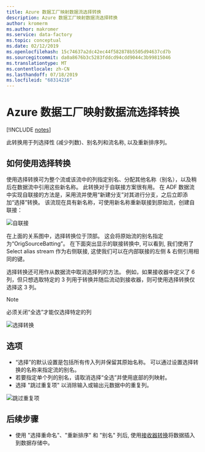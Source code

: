 ```yaml
---
title: Azure 数据工厂映射数据流选择转换
description: Azure 数据工厂映射数据流选择转换
author: kromerm
ms.author: makromer
ms.service: data-factory
ms.topic: conceptual
ms.date: 02/12/2019
ms.openlocfilehash: 15c74637a2dc42ec44f582878b5505d94637cd7b
ms.sourcegitcommit: da0a8676b3c5283fddcd94cdd9044c3b99815046
ms.translationtype: MT
ms.contentlocale: zh-CN
ms.lasthandoff: 07/18/2019
ms.locfileid: "68314216"
---
```

# <a name="azure-data-factory-mapping-data-flow-select-transformation"></a>Azure 数据工厂映射数据流选择转换
[!INCLUDE [notes](../../includes/data-factory-data-flow-preview.md)]

此转换用于列选择性 (减少列数)、别名列和流名称, 以及重新排序列。

## <a name="how-to-use-select-transformation"></a>如何使用选择转换
使用选择转换可为整个流或该流中的列指定别名、分配其他名称（别名），以及稍后在数据流中引用这些新名称。 此转换对于自联接方案很有用。 在 ADF 数据流中实现自联接的方法是，采用流并使用“新建分支”对其进行分支，之后立即添加“选择”转换。 该流现在具有新名称，可使用新名称重新联接到原始流，创建自联接：

![自联接](media/data-flow/selfjoin.png "自联接")

在上面的关系图中，选择转换位于顶部。 这会将原始流的别名指定为“OrigSourceBatting”。 在下面突出显示的联接转换中, 可以看到, 我们使用了 Select alias stream 作为右侧联接, 这使我们可以在内部联接的左侧 & 右侧引用相同的键。

选择转换还可用作从数据流中取消选择列的方法。 例如，如果接收器中定义了 6 列，但只想选取特定的 3 列用于转换并随后流动到接收器，则可使用选择转换仅选择这 3 列。

> [!NOTE]
> 必须关闭“全选”才能仅选择特定的列

![选择转换](media/data-flow/select001.png "选择别名")

## <a name="options"></a>选项
* “选择”的默认设置是包括所有传入列并保留其原始名称。 可以通过设置选择转换的名称来指定流的别名。
* 若要指定单个列的别名，请取消选择“全选”并使用底部的列映射。
* 选择 "跳过重复项" 以消除输入或输出元数据中的重复列。

![跳过重复项](media/data-flow/select-skip-dup.png "跳过重复项")

## <a name="next-steps"></a>后续步骤
* 使用 "选择重命名"、"重新排序" 和 "别名" 列后, 使用[接收器转换](data-flow-sink.md)将数据插入到数据存储中。
